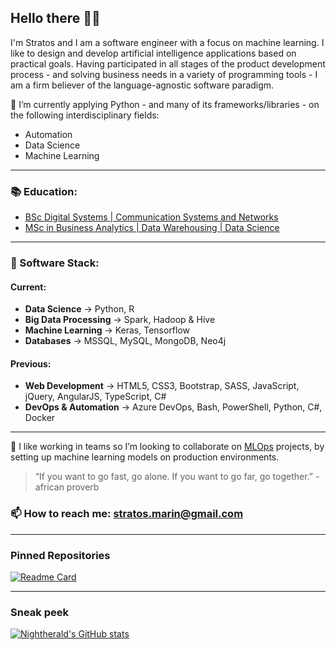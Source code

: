 ## Hello there 👋📢
I'm Stratos and I am a software engineer with a focus on machine learning. I like to design and develop artificial intelligence applications based on practical goals. Having participated in all stages of the product development process - and solving business needs in a variety of programming tools - I am a firm believer of the language-agnostic software paradigm.

🌱 I’m currently applying Python - and many of its frameworks/libraries - on the following interdisciplinary fields:
- Automation
- Data Science
- Machine Learning

---
### 📚 Education:
- [BSc Digital Systems | Communication Systems and Networks](https://www.ds.unipi.gr/en/home-en/)
- [MSc in Business Analytics | Data Warehousing | Data Science](http://analytics.aueb.gr/)

---
### 🔨 Software Stack:
#### Current:
- **Data Science** -> Python, R
- **Big Data Processing** -> Spark, Hadoop & Hive
- **Machine Learning** -> Keras, Tensorflow
- **Databases** -> MSSQL, MySQL, MongoDB, Neo4j
 
#### Previous:
- **Web Development** -> HTML5, CSS3, Bootstrap, SASS, JavaScript, jQuery, AngularJS, TypeScript, C#
- **DevOps & Automation** -> Azure DevOps, Bash, PowerShell, Python, C#, Docker


---
👯 I like working in teams so I’m looking to collaborate on [MLOps](https://en.wikipedia.org/wiki/MLOps) projects, by setting up machine learning models on production environments.

> “If you want to go fast, go alone. If you want to go far, go together.” - african proverb

### 📫 How to reach me: stratos.marin@gmail.com

---
### Pinned Repositories
[![Readme Card](https://github-readme-stats.vercel.app/api/pin/?username=Nightherald&repo=breast-cancer-logistic-regression&theme=dark)](https://github.com/Nightherald/breast-cancer-logistic-regression)

---
### Sneak peek
[![Nightherald's GitHub stats](https://github-readme-stats.vercel.app/api?username=Nightherald&count_private=true&show_icons=true&theme=dark)](https://github.com/anuraghazra/github-readme-stats)

<!--
**Nightherald/Nightherald** is a ✨ _special_ ✨ repository because its `README.md` (this file) appears on your GitHub profile.

Here are some ideas to get you started:
- 🤔 I’m looking for help with ...
- 💬 Ask me about ...
- 😄 Pronouns: ...
- ⚡ Fun fact: ...
- Position
- Interests

-->
